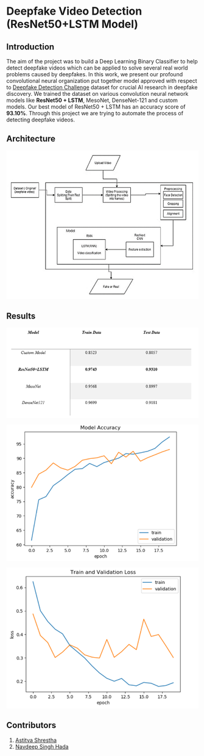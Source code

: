 # Deepfake Video Detection (ResNet50+LSTM Model)

## Introduction
The aim of the project was to build a Deep Learning Binary Classifier to help detect deepfake videos which can be applied to solve several real world problems caused by deepfakes. In this work, we present our profound convolutional neural organization put together model approved with respect to [Deepfake Detection Challenge](https://kaggle.com/competitions/deepfake-detection-challenge/data) dataset for crucial AI research in deepfake discovery. We trained the dataset on various convolution neural network models like **ResNet50 + LSTM**, MesoNet, DenseNet-121 and custom models. Our best model of ResNet50 + LSTM has an accuracy score of **93.10%**. Through this project we are trying to automate the process of detecting deepfake videos. 

## Architecture
<p align="center">
  <img src="blob/images/architecture.PNG"/>
</p>

## Results
<p align="center">
  <img src="blob/images/results.PNG"/>
</p>
<p align="center">
  <img src="blob/images/accuracy_curve.PNG"/>
</p>
<p align="center">
  <img src="blob/images/loss_result.PNG"/>
</p>

## Contributors
   1. [Astitva Shrestha](https://www.linkedin.com/in/astitva17a87/)
   2. [Navdeep Singh Hada](https://www.linkedin.com/in/navdeep-singh-hada-a102b7190/)
   